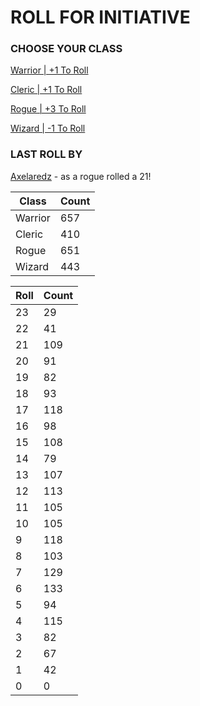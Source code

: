 # ROLL FOR INITIATIVE
### CHOOSE YOUR CLASS

[Warrior | +1 To Roll](https://github.com/benjaminsampica/benjaminsampica/issues/new?title=roll%7Cwarrior&body=Just+click+%27Submit+new+issue%27.)

[Cleric | +1 To Roll](https://github.com/benjaminsampica/benjaminsampica/issues/new?title=roll%7Ccleric&body=Just+click+%27Submit+new+issue%27.)

[Rogue | +3 To Roll](https://github.com/benjaminsampica/benjaminsampica/issues/new?title=roll%7Crogue&body=Just+click+%27Submit+new+issue%27.)

[Wizard | -1 To Roll](https://github.com/benjaminsampica/benjaminsampica/issues/new?title=roll%7Cwizard&body=Just+click+%27Submit+new+issue%27.)
### LAST ROLL BY
[Axelaredz](https://www.github.com/Axelaredz) - as a rogue rolled a 21!

|Class|Count|
|-|-|
|Warrior|657|
|Cleric|410|
|Rogue|651|
|Wizard|443|

|Roll|Count|
|-|-|
|23|29
|22|41
|21|109
|20|91
|19|82
|18|93
|17|118
|16|98
|15|108
|14|79
|13|107
|12|113
|11|105
|10|105
|9|118
|8|103
|7|129
|6|133
|5|94
|4|115
|3|82
|2|67
|1|42
|0|0
